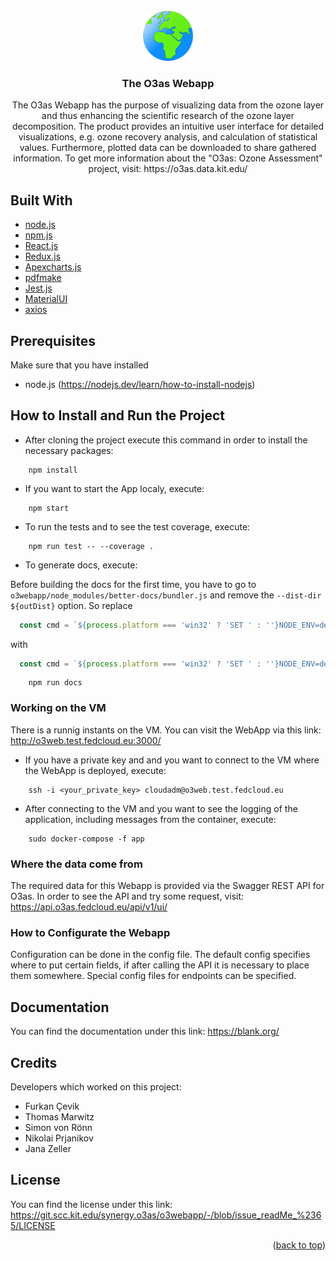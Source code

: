 <div id="top"></div>


<!-- PROJECT LOGO -->
<br />
<div align="center">
  <a href="https://git.scc.kit.edu/synergy.o3as/o3webapp/-/blob/issue_readMe_%2365">
    <img src="public/O3asWepAppIcon.png" alt="Logo" width="80" height="80">
  </a>

<h3 align="center">The O3as Webapp</h3>

  <p align="center">
    The O3as Webapp has the purpose of visualizing data from the ozone layer
    and thus enhancing the scientific research of the ozone layer decomposition.
    The product provides an intuitive user interface for detailed visualizations,
    e.g. ozone recovery analysis, and calculation of statistical values. Furthermore,
    plotted data can be downloaded to share gathered information.
    To get more information about the "O3as: Ozone Assessment" project, visit: https://o3as.data.kit.edu/
  </p>
</div>

## Built With

- [node.js](https://nodejs.org/en/)
- [npm.js](https://www.npmjs.com/)
- [React.js](https://reactjs.org/)
- [Redux.js](https://redux.js.org/)
- [Apexcharts.js](https://apexcharts.com/)
- [pdfmake](http://pdfmake.org/#/)
- [Jest.js](https://jestjs.io/)
- [MaterialUI](https://mui.com/)
- [axios](https://axios-http.com/docs/intro)


## Prerequisites

Make sure that you have installed

- node.js (https://nodejs.dev/learn/how-to-install-nodejs)

## How to Install and Run the Project

- After cloning the project execute this command in order to install the necessary packages:

```
    npm install
```

- If you want to start the App localy, execute:

```
    npm start
```

- To run the tests and to see the test coverage, execute:

```
    npm run test -- --coverage .
```

- To generate docs, execute:

Before building the docs for the first time, you have to go to `o3webapp/node_modules/better-docs/bundler.js` and remove the `--dist-dir ${outDist}` option. So replace
```js
  const cmd = `${process.platform === 'win32' ? 'SET ' : ''}NODE_ENV=development parcel build ${entry} --dist-dir ${outDist}`
```
with
```js
  const cmd = `${process.platform === 'win32' ? 'SET ' : ''}NODE_ENV=development parcel build ${entry}`
```

```
    npm run docs
```

### Working on the VM

There is a runnig instants on the VM. You can visit the WebApp via this link: http://o3web.test.fedcloud.eu:3000/

- If you have a private key and and you want to connect to the VM where the WebApp is deployed, execute:

```
    ssh -i <your_private_key> cloudadm@o3web.test.fedcloud.eu
```

- After connecting to the VM and you want to see the logging of the application, including messages from the container, execute:

```
    sudo docker-compose -f app
```

### Where the data come from

The required data for this Webapp is provided via the Swagger REST API for O3as.
In order to see the API and try some request, visit: 
https://api.o3as.fedcloud.eu/api/v1/ui/

### How to Configurate the Webapp

Configuration can be done in the config file.
The default config specifies where to put certain fields, if after calling the API it is necessary to place them somewhere.
Special config files for endpoints can be specified.

## Documentation
You can find the documentation under this link:
https://blank.org/


## Credits

Developers which worked on this project:

- Furkan Çevik
- Thomas Marwitz
- Simon von Rönn
- Nikolai Prjanikov
- Jana Zeller


## License
You can find the license under this link:
https://git.scc.kit.edu/synergy.o3as/o3webapp/-/blob/issue_readMe_%2365/LICENSE


<p align="right">(<a href="#top">back to top</a>)</p>
